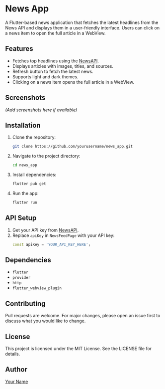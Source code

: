 # News App

A Flutter-based news application that fetches the latest headlines from the News API and displays them in a user-friendly interface. Users can click on a news item to open the full article in a WebView.

## Features
- Fetches top headlines using the [NewsAPI](https://newsapi.org/).
- Displays articles with images, titles, and sources.
- Refresh button to fetch the latest news.
- Supports light and dark themes.
- Clicking on a news item opens the full article in a WebView.

## Screenshots
*(Add screenshots here if available)*

## Installation

1. Clone the repository:
   ```sh
   git clone https://github.com/yourusername/news_app.git
   ```
2. Navigate to the project directory:
   ```sh
   cd news_app
   ```
3. Install dependencies:
   ```sh
   flutter pub get
   ```
4. Run the app:
   ```sh
   flutter run
   ```

## API Setup

1. Get your API key from [NewsAPI](https://newsapi.org/).
2. Replace `apiKey` in `NewsFeedPage` with your API key:
   ```dart
   const apiKey = 'YOUR_API_KEY_HERE';
   ```

## Dependencies
- `flutter`
- `provider`
- `http`
- `flutter_webview_plugin`

## Contributing
Pull requests are welcome. For major changes, please open an issue first to discuss what you would like to change.

## License
This project is licensed under the MIT License. See the LICENSE file for details.

## Author
[Your Name](https://github.com/yourusername)